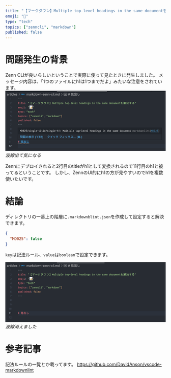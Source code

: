 ```yaml
---
title: "【マークダウン】Multiple top-level headings in the same documentを解決する"
emoji: "📝"
type: "tech"
topics: ["zenncli", "markdown"]
published: false
---
```


# 問題発生の背景

Zenn CLIが良いらしいということで実際に使って見たときに発生しました。
メッセージ内容は、「1つのファイルにh1は1つまでだよ」みたいな注意をされています。
![波線出て気になる](/images/markdown-zenn-cli/warning.png)
_波線出て気になる_

Zennにデプロイされると2行目のtitleがh1として変換されるので11行目のh1と被ってるということです。
しかし、ZennのUI的にh1の方が見やすいのでh1を複数使いたいです。

# 結論

ディレクトリの一番上の階層に`.markdownblint.json`を作成して設定すると解決できます。

```json:.markdownlint.json
{
  "MD025": false
}
```

`key`は記法ルール、`value`は`boolean`で設定できます。

![波線消えました](/images/markdown-zenn-cli/normal.png)
_波線消えました_

# 参考記事

記法ルールの一覧とか載ってます。
https://github.com/DavidAnson/vscode-markdownlint
